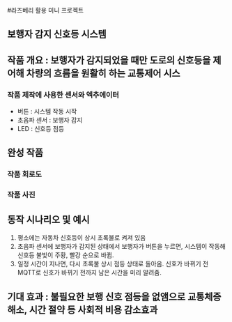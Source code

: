 #라즈베리 활용 미니 프로젝트

## 보행자 감지 신호등 시스템

## 작품 개요 : 보행자가 감지되었을 때만 도로의 신호등을 제어해 차량의 흐름을 원활히 하는 교통제어 시스

### 작품 제작에 사용한 센서와 엑추에이터
- 버튼 : 시스템 작동 시작
- 초음파 센서 : 보행자 감지
- LED : 신호등 점등

## 완성 작품

### 작품 회로도

### 작품 사진

## 동작 시나리오 및 예시
1. 평소에는 자동차 신호등이 상시 초록불로 켜져 있음
2. 초음파 센서에 보행자가 감지된 상태에서 보행자가 버튼을 누르면, 시스템이 작동해 신호등 불빛이 주황, 빨강 순으로 바뀜.
3. 일정 시간이 지나면, 다시 초록불 상시 점등 상태로 돌아옴. 신호가 바뀌기 전 MQTT로 신호가 바뀌기 전까지 남은 시간을 미리 알려줌.

## 기대 효과 : 불필요한 보행 신호 점등을 없앰으로 교통체증 해소, 시간 절약 등 사회적 비용 감소효과
